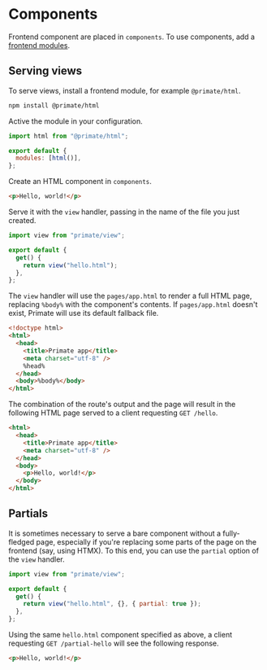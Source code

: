 # Components
Frontend component are placed in `components`. To use components, add a
[frontend modules](/docs/frontend).

## Serving views

To serve views, install a frontend module, for example `@primate/html`.

```sh
npm install @primate/html
```

Active the module in your configuration.

```js
import html from "@primate/html";

export default {
  modules: [html()],
};
```

Create an HTML component in `components`.

```html caption=components/hello.html
<p>Hello, world!</p>
```

Serve it with the `view` handler, passing in the name of the file you just
created.

```js caption=routes/hello.js
import view from "primate/view";

export default {
  get() {
    return view("hello.html");
  },
};
```

The `view` handler will use the `pages/app.html` to render a full HTML page,
replacing `%body%` with the component's contents. If `pages/app.html` doesn't
exist, Primate will use its default fallback file.

```html caption=pages/app.html
<!doctype html>
<html>
  <head>
    <title>Primate app</title>
    <meta charset="utf-8" />
    %head%
  </head>
  <body>%body%</body>
</html>
```

The combination of the route's output and the page will result in the following
HTML page served to a client requesting `GET /hello`.

```html
<html>
  <head>
    <title>Primate app</title>
    <meta charset="utf-8" />
  </head>
  <body>
    <p>Hello, world!</p>
  </body>
</html>
```

## Partials

It is sometimes necessary to serve a bare component without a fully-fledged
page, especially if you're replacing some parts of the page on the frontend
(say, using HTMX). To this end, you can use the `partial` option of the `view`
handler.

```js caption=routes/partial-hello.js
import view from "primate/view";

export default {
  get() {
    return view("hello.html", {}, { partial: true });
  },
};
```

Using the same `hello.html` component specified as above, a client requesting
`GET /partial-hello` will see the following response.

```html caption=response body at GET /partial-hello
<p>Hello, world!</p>
```
